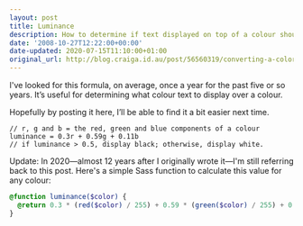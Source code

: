 ```yaml
---
layout: post
title: Luminance
description: How to determine if text displayed on top of a colour should be black or white.
date: '2008-10-27T12:22:00+00:00'
date-updated: 2020-07-15T11:10:00+01:00
original_url: http://blog.craiga.id.au/post/56560319/converting-a-color-to-grayscale
---
```


I've looked for this formula, on average, once a year for the past five or so years. It’s useful for determining what colour text to display over a colour.

Hopefully by posting it here, I’ll be able to find it a bit easier next time.

```
// r, g and b = the red, green and blue components of a colour
luminance = 0.3r + 0.59g + 0.11b
// if luminance > 0.5, display black; otherwise, display white.
```

Update: In 2020—almost 12 years after I originally wrote it—I'm still referring back to this post. Here's a simple Sass function to calculate this value for any colour:

```sass
@function luminance($color) {
  @return 0.3 * (red($color) / 255) + 0.59 * (green($color) / 255) + 0.11 * (blue($color) / 255)
}
```
